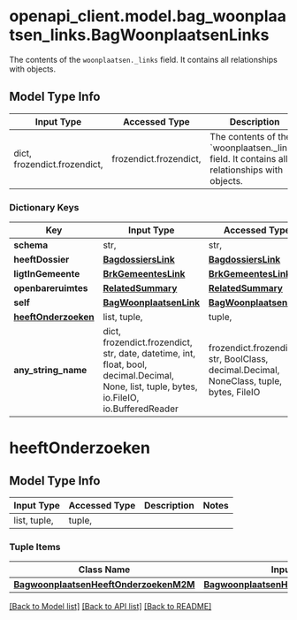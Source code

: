 # openapi_client.model.bag_woonplaatsen_links.BagWoonplaatsenLinks

The contents of the `woonplaatsen._links` field. It contains all relationships with objects.

## Model Type Info
Input Type | Accessed Type | Description | Notes
------------ | ------------- | ------------- | -------------
dict, frozendict.frozendict,  | frozendict.frozendict,  | The contents of the &#x60;woonplaatsen._links&#x60; field. It contains all relationships with objects. | 

### Dictionary Keys
Key | Input Type | Accessed Type | Description | Notes
------------ | ------------- | ------------- | ------------- | -------------
**schema** | str,  | str,  |  | 
**heeftDossier** | [**BagdossiersLink**](BagdossiersLink.md) | [**BagdossiersLink**](BagdossiersLink.md) |  | 
**ligtInGemeente** | [**BrkGemeentesLink**](BrkGemeentesLink.md) | [**BrkGemeentesLink**](BrkGemeentesLink.md) |  | 
**openbareruimtes** | [**RelatedSummary**](RelatedSummary.md) | [**RelatedSummary**](RelatedSummary.md) |  | 
**self** | [**BagWoonplaatsenLink**](BagWoonplaatsenLink.md) | [**BagWoonplaatsenLink**](BagWoonplaatsenLink.md) |  | 
**[heeftOnderzoeken](#heeftOnderzoeken)** | list, tuple,  | tuple,  |  | 
**any_string_name** | dict, frozendict.frozendict, str, date, datetime, int, float, bool, decimal.Decimal, None, list, tuple, bytes, io.FileIO, io.BufferedReader | frozendict.frozendict, str, BoolClass, decimal.Decimal, NoneClass, tuple, bytes, FileIO | any string name can be used but the value must be the correct type | [optional]

# heeftOnderzoeken

## Model Type Info
Input Type | Accessed Type | Description | Notes
------------ | ------------- | ------------- | -------------
list, tuple,  | tuple,  |  | 

### Tuple Items
Class Name | Input Type | Accessed Type | Description | Notes
------------- | ------------- | ------------- | ------------- | -------------
[**BagwoonplaatsenHeeftOnderzoekenM2M**](BagwoonplaatsenHeeftOnderzoekenM2M.md) | [**BagwoonplaatsenHeeftOnderzoekenM2M**](BagwoonplaatsenHeeftOnderzoekenM2M.md) | [**BagwoonplaatsenHeeftOnderzoekenM2M**](BagwoonplaatsenHeeftOnderzoekenM2M.md) |  | 

[[Back to Model list]](../../README.md#documentation-for-models) [[Back to API list]](../../README.md#documentation-for-api-endpoints) [[Back to README]](../../README.md)

